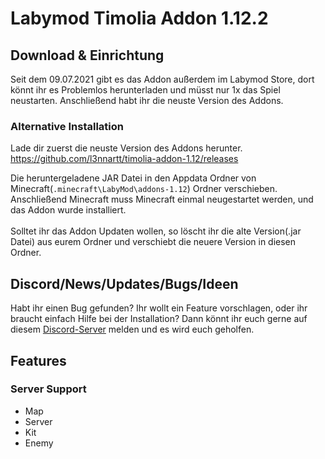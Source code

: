 # Labymod Timolia Addon 1.12.2

## Download & Einrichtung

Seit dem 09.07.2021 gibt es das Addon außerdem im Labymod Store, dort könnt ihr es Problemlos herunterladen und müsst nur 1x das Spiel neustarten.
Anschließend habt ihr die neuste Version des Addons.

### Alternative Installation

Lade dir zuerst die neuste Version des Addons herunter.</br>
https://github.com/l3nnartt/timolia-addon-1.12/releases

Die heruntergeladene JAR Datei in den Appdata Ordner von Minecraft(``.minecraft\LabyMod\addons-1.12``) Ordner verschieben. <br>
Anschließend Minecraft muss Minecraft einmal neugestartet werden, und das Addon wurde installiert. <br>
<br>
Solltet ihr das Addon Updaten wollen, so löscht ihr die alte Version(.jar Datei) aus eurem Ordner und verschiebt die neuere Version in diesen Ordner.

## Discord/News/Updates/Bugs/Ideen
Habt ihr einen Bug gefunden? Ihr wollt ein Feature vorschlagen, oder ihr braucht einfach Hilfe bei der Installation?
Dann könnt ihr euch gerne auf diesem [Discord-Server](https://discord.gg/3HMw6UvWbq) melden und es wird euch geholfen.

## Features

### Server Support
- Map
- Server
- Kit
- Enemy

